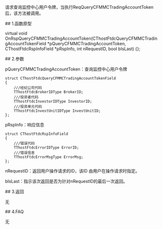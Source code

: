 <p>请求查询监控中心用户令牌，当执行ReqQueryCFMMCTradingAccountToken后，该方法被调用。</p>
<span class="anchor" id="8fa4d57b-9836-4060-82fc-617b25492d42"></span>
## 1.函数原型
<p>virtual void OnRspQueryCFMMCTradingAccountToken(CThostFtdcQueryCFMMCTradingAccountTokenField *pQueryCFMMCTradingAccountToken, CThostFtdcRspInfoField *pRspInfo, int nRequestID, bool bIsLast) {};</p>
<span class="anchor" id="bea96950-d7ab-4e15-9453-e1861dc93484"></span>
## 2.参数
<p>pQueryCFMMCTradingAccountToken：查询监控中心用户令牌</p>
<pre><code>struct CThostFtdcQueryCFMMCTradingAccountTokenField
{
    ///经纪公司代码
    TThostFtdcBrokerIDType BrokerID;
    ///投资者代码
    TThostFtdcInvestorIDType InvestorID;
    ///投资单元代码
    TThostFtdcInvestUnitIDType InvestUnitID;
};
</code></pre>
<p>pRspInfo：响应信息</p>
<pre><code>struct CThostFtdcRspInfoField
{
    ///错误代码
    TThostFtdcErrorIDType ErrorID;
    ///错误信息
    TThostFtdcErrorMsgType ErrorMsg;
};
</code></pre>
<p>nRequestID：返回用户操作请求的ID，该ID 由用户在操作请求时指定。</p>
<p>bIsLast：指示该次返回是否为针对nRequestID的最后一次返回。</p>
<span class="anchor" id="7f60c0c6-727f-4ec3-9c72-d91dd1875d82"></span>
## 3.返回
<p>无</p>
<span class="anchor" id="8b355f98-59ee-43bb-890e-c2c3844500e0"></span>
## 4.FAQ
<p>无</p>
